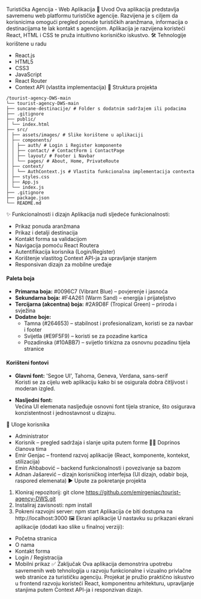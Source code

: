 Turistička Agencija - Web Aplikacija
📌 Uvod
Ova aplikacija predstavlja savremenu web platformu turističke agencije. Razvijena je s ciljem da korisnicima omogući pregled ponude turističkih aranžmana, informacija o destinacijama te lak kontakt s agencijom. Aplikacija je razvijena koristeći React, HTML i CSS te pruža intuitivno korisničko iskustvo.
🛠️ Tehnologije korištene u radu

- React.js
- HTML5
- CSS3
- JavaScript
- React Router
- Context API (vlastita implementacija)
  📁 Struktura projekta

```
/tourist-agency-DWS-main
└── tourist-agency-DWS-main
├── suncane-destinacije/ # Folder s dodatnim sadržajem ili podacima
├── .gitignore
├── public/
│ └── index.html
├── src/
│ ├── assets/images/ # Slike korištene u aplikaciji
│ ├── components/
│ │ ├── auth/ # Login i Register komponente
│ │ ├── contact/ # ContactForm i ContactPage
│ │ ├── layout/ # Footer i Navbar
│ │ └── pages/ # About, Home, PrivateRoute
│ ├── context/
│ │ └── AuthContext.js # Vlastita funkcionalna implementacija contexta
│ ├── styles.css
│ ├── App.js
│ └── index.js
├── .gitignore
├── package.json
└── README.md
```

✨ Funkcionalnosti i dizajn
Aplikacija nudi sljedeće funkcionalnosti:

- Prikaz ponuda aranžmana
- Prikaz i detalji destinacija
- Kontakt forma sa validacijom
- Navigacija pomoću React Routera
- Autentifikacija korisnika (Login/Register)
- Korištenje vlastitog Context API-ja za upravljanje stanjem
- Responsivan dizajn za mobilne uređaje

#### Paleta boja

- **Primarna boja:** #0096C7 (Vibrant Blue) – povjerenje i jasnoća
- **Sekundarna boja:** #F4A261 (Warm Sand) – energija i prijateljstvo
- **Tercijarna (akcentna) boja:** #2A9D8F (Tropical Green) – priroda i svježina
- **Dodatne boje:**
  - Tamna (#264653) – stabilnost i profesionalizam, koristi se za navbar i footer
  - Svijetla (#E9F5F9) – koristi se za pozadine kartica
  - Pozadinska (#10ABB7) – svijetlo tirkizna za osnovnu pozadinu tijela stranice

#### Korišteni fontovi

- **Glavni font:** 'Segoe UI', Tahoma, Geneva, Verdana, sans-serif  
  Koristi se za cijelu web aplikaciju kako bi se osigurala dobra čitljivost i moderan izgled.

- **Nasljedni font:**  
  Većina UI elemenata nasljeđuje osnovni font tijela stranice, što osigurava konzistentnost i jednostavnost u dizajnu.

👥 Uloge korisnika

- Administrator
- Korisnik – pregled sadržaja i slanje upita putem forme
  👨‍💻 Doprinos članova tima
- Emir Genjac – frontend razvoj aplikacije (React, komponente, kontekst, stilizacija)
- Emin Ahbabović – backend funkcionalnosti i povezivanje sa bazom
- Adnan Jašarević – dizajn korisničkog interfejsa (UI dizajn, odabir boja, raspored elemenata)
  ▶️ Upute za pokretanje projekta

1. Kloniraj repozitorij:
   git clone https://github.com/emirgenjac/tourist-agency-DWS.git
2. Instaliraj zavisnosti:
   npm install
3. Pokreni razvojni server:
   npm start
   Aplikacija će biti dostupna na http://localhost:3000
   🖼️ Ekrani aplikacije
   U nastavku su prikazani ekrani aplikacije (dodati kao slike u finalnoj verziji):

- Početna stranica
- O nama
- Kontakt forma
- Login / Registracija
- Mobilni prikaz
  ✅ Zaključak
  Ova aplikacija demonstrira upotrebu savremenih web tehnologija u razvoju funkcionalne i vizualno privlačne web stranice za turističku agenciju. Projekat je pružio praktično iskustvo u frontend razvoju koristeći React, komponentnu arhitekturu, upravljanje stanjima putem Context API-ja i responzivan dizajn.
